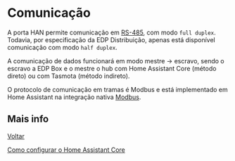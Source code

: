 # Comunicação

A porta HAN permite comunicação em [RS-485](https://en.wikipedia.org/wiki/RS-485), com modo `full duplex`. Todavia, por especificação da EDP Distribuição, apenas está disponível comunicação com modo `half duplex`.

A comunicação de dados funcionará em modo mestre -> escravo, sendo o escravo a EDP Box e o mestre o hub com Home Assistant Core (método direto) ou com Tasmota (método indireto). 

O protocolo de comunicação em tramas é Modbus e está implementado em Home Assistant na integração nativa [Modbus](https://www.home-assistant.io/integrations/modbus/).


## Mais info

[Voltar](./README.md)

[Como configurar o Home Assistant Core](../Home%20Assistant/README.md)


